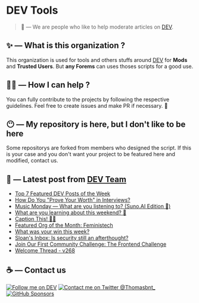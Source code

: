 # DEV Tools

> 🔧 — We are people who like to help moderate articles on [DEV](https://dev.to).

## ✨ — What is this organization ?

This organization is used for tools and others stuffs around [DEV](https://dev.to) for **Mods** and **Trusted Users**. But __any Forems__ can uses thoses scripts for a good use.


## 💪🏼 — How I can help ?

You can fully contribute to the projects by following the respective guidelines. Feel free to create issues and make PR if necessary. 🎉

## 😶 — My repository is here, but I don't like to be here

Some repositorys are forked from members who designed the script. If this is your case and you don't want your project to be featured here and modified, contact us.

## 📝 — Latest post from [DEV Team](https://dev.to/devteam)

<!-- BLOG-POST-LIST:START -->
- [Top 7 Featured DEV Posts of the Week](https://dev.to/devteam/top-7-featured-dev-posts-of-the-week-3hik)
- [How Do You &quot;Prove Your Worth&quot; in Interviews?](https://dev.to/devteam/how-do-you-prove-your-worth-in-interviews-2n2h)
- [Music Monday — What are you listening to? &lpar;Suno.AI Edition 🤖&rpar;](https://dev.to/devteam/music-monday-what-are-you-listening-to-sunoai-edition--2aoa)
- [What are you learning about this weekend? 🧠](https://dev.to/devteam/what-are-you-learning-about-this-weekend-1pj2)
- [Caption This! 🤔💭](https://dev.to/devteam/caption-this-4fff)
- [Featured Org of the Month: Feministech](https://dev.to/devteam/featured-org-of-the-month-feministech-39bb)
- [What was your win this week?](https://dev.to/devteam/what-was-your-win-this-week-1h57)
- [Sloan&#39;s Inbox: Is security still an afterthought?](https://dev.to/devteam/sloans-inbox-is-security-still-an-afterthought-48ln)
- [Join Our First Community Challenge: The Frontend Challenge](https://dev.to/devteam/join-our-first-community-challenge-the-frontend-challenge-8be)
- [Welcome Thread - v268](https://dev.to/devteam/welcome-thread-v268-2p0f)
<!-- BLOG-POST-LIST:END -->


## ☕ — Contact us

[![Follow me on DEV](https://img.shields.io/badge/dev.to-%2308090A.svg?&style=for-the-badge&logo=dev.to&logoColor=white&alt=devto)](https://dev.to/thomasbnt)
[![Contact me on Twitter @Thomasbnt_](https://img.shields.io/badge/Contact%20me%20on%20Twitter-%231DA1F2.svg?&style=for-the-badge&logo=twitter&logoColor=white&alt=twitter)](https://twitter.com/messages/1142357270-1142357270?text=Hello,%20I%20contact%20you%20from%20devtotools%20&recipient_id=1142357270) [![GitHub Sponsors](https://img.shields.io/badge/Sponsor%20me-%23EA54AE.svg?&style=for-the-badge&logo=github-sponsors&logoColor=white)](https://github.com/sponsors/thomasbnt)



